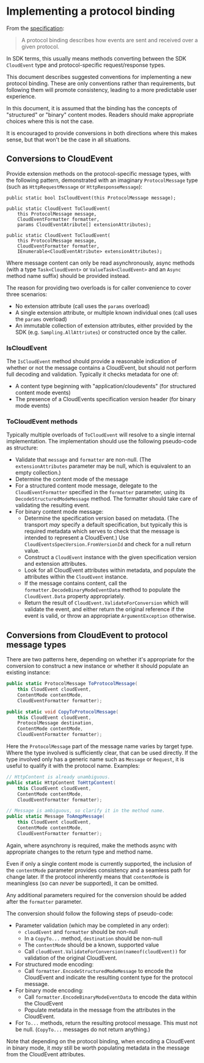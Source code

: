 # Implementing a protocol binding

From the [specification](https://github.com/cloudevents/spec/blob/v1.0.1/spec.md#protocol-binding):

> A protocol binding describes how events are sent and received over a given protocol.

In SDK terms, this usually means methods converting between
the SDK `CloudEvent` type and protocol-specific request/response
types.

This document describes suggested conventions for implementing a new
protocol binding. These are only conventions rather than
requirements, but following them will promote consistency, leading
to a more predictable user experience.

In this document, it is assumed that the binding has the concepts
of "structured" or "binary" content modes. Readers should
make appropriate choices where this is not the case.

It is encouraged to provide conversions in both directions where
this makes sense, but that won't be the case in all situations.

## Conversions to CloudEvent

Provide extension methods on the protocol-specific message types,
with the following pattern, demonstrated with an imaginary
`ProtocolMessage` type (such as `HttpRequestMessage` or
`HttpResponseMessage`):

```
public static bool IsCloudEvent(this ProtocolMessage message);

public static CloudEvent ToCloudEvent(
    this ProtocolMessage message,
    CloudEventFormatter formatter,
    params CloudEventAtribute[] extensionAttributes);

public static CloudEvent ToCloudEvent(
    this ProtocolMessage message,
    CloudEventFormatter formatter,
    IEnumerable<CloudEventAtribute> extensionAttributes);
```

Where message content can only be read asynchronously, async methods
(with a type `Task<CloudEvent>` or `ValueTask<CloudEvent>` and an
`Async` method name suffix) should be provided instead.

The reason for providing two overloads is for caller convenience to
cover three scenarios:

- No extension attribute (call uses the `params` overload)
- A single extension attribute, or multiple known individual ones
  (call uses the `params` overload)
- An immutable collection of extension attributes, either provided by
  the SDK (e.g. `Sampling.AllAttriutes`) or constructed once by the
  caller.

### IsCloudEvent

The `IsCloudEvent` method should provide a reasonable indication of
whether or not the message contains a CloudEvent, but should not
perform full decoding and validation. Typically it checks metadata
for one of:

- A content type beginning with "application/cloudevents" (for
  structured content mode events)
- The presence of a CloudEvents specification version header (for
  binary mode events)

### ToCloudEvent methods

Typically multiple overloads of `ToCloudEvent` will resolve to a
single internal implementation. The implementation should use the
following pseudo-code as structure:

- Validate that `message` and `formatter` are non-null. (The
  `extensionAttributes` parameter may be null, which is equivalent
  to an empty collection.)
- Determine the content mode of the message
- For a structured content mode message, delegate to the
  `CloudEventFormatter` specified in the `formatter` parameter,
  using its `DecodeStructuredModeMessage` method. The formatter
  should take care of validating the resulting event.
- For binary content mode message:
  - Determine the specification version based on metadata. (The
    transport *may* specify a default specification, but typically
    this is required metadata which serves to check that the message
    is intended to represent a CloudEvent.) Use
    `CloudEventsSpecVersion.FromVersionId` and check for a null return
    value.
  - Construct a `CloudEvent` instance with the given specification
    version and extension attributes.
  - Look for all CloudEvent attributes within metadata, and populate
    the attributes within the `CloudEvent` instance.
  - If the message contains content, call the
    `formatter.DecodeBinaryModeEventData` method to populate the
    `CloudEvent.Data` property appropriately.
  - Return the result of `CloudEvent.ValidateForConversion` which
    will validate the event, and either return the original reference if
    the event is valid, or throw an appropriate `ArgumentException`
    otherwise.

## Conversions from CloudEvent to protocol message types

There are two patterns here, depending on whether it's appropriate
for the conversion to construct a new instance or whether it should
populate an existing instance:

```csharp
public static ProtocolMessage ToProtocolMessage(
    this CloudEvent cloudEvent,
    ContentMode contentMode,
    CloudEventFormatter formatter);

public static void CopyToProtocolMessage(
    this CloudEvent cloudEvent,
    ProtocolMessage destination,
    ContentMode contentMode,
    CloudEventFormatter formatter);
```

Here the `ProtocolMessage` part of the message name varies by target
type. Where the type involved is sufficiently clear, that can be
used directly. If the type involved only has a generic name such as
`Message` or `Request`, it is useful to qualify it with the protocol
name. Examples:

```csharp
// HttpContent is already unambiguous.
public static HttpContent ToHttpContent(
    this CloudEvent cloudEvent,
    ContentMode contentMode,
    CloudEventFormatter formatter);

// Message is ambiguous, so clarify it in the method name.
public static Message ToAmqpMessage(
    this CloudEvent cloudEvent,
    ContentMode contentMode,
    CloudEventFormatter formatter);
```

Again, where asynchrony is required, make the methods async with
appropriate changes to the return type and method name.

Even if only a single content mode is currently supported, the
inclusion of the `contentMode` parameter provides consistency and a
seamless path for change later. If the protocol inherently means
that `contentMode` is meaningless (so can *never* be supported), it
can be omitted.

Any additional parameters required for the conversion should be
added after the `formatter` parameter.

The conversion should follow the following steps of pseudo-code:

- Parameter validation (which may be completed in any order):
  - `cloudEvent` and `formatter` should be non-null
  - In a `CopyTo...` method, `destination` should be non-null
  - The `contentMode` should be a known, supported value
  - Call `cloudEvent.ValidateForConversion(nameof(cloudEvent))`
    for validation of the original CloudEvent.
- For structured mode encoding:
  - Call `formatter.EncodeStructuredModeMessage` to encode
    the CloudEvent and indicate the resulting content type
    for the protocol message.
- For binary mode encoding:
  - Call `formatter.EncodeBinaryModeEventData` to encode
    the data within the CloudEvent
  - Populate metadata in the message from the attributes in the
    CloudEvent.
- For `To...` methods, return the resulting protocol message.
  This must not be null. (`CopyTo...` messages do not return
  anything.)

Note that depending on the protocol binding, when encoding a CloudEvent
in binary mode, it *may* still be worth populating metadata in the
message from the CloudEvent attributes.
